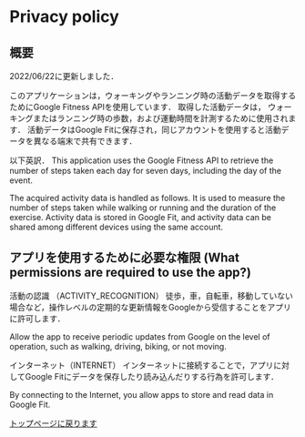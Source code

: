 # Privacy policy

## 概要

2022/06/22に更新しました．

このアプリケーションは，ウォーキングやランニング時の活動データを取得するためにGoogle Fitness APIを使用しています．
取得した活動データは，
ウォーキングまたはランニング時の歩数，および運動時間を計測するために使用されます．
活動データはGoogle Fitに保存され，同じアカウントを使用すると活動データを異なる端末で共有できます．

以下英訳．
This application uses the Google Fitness API to retrieve the number of steps taken each day for seven days, including the day of the event.

The acquired activity data is handled as follows.
It is used to measure the number of steps taken while walking or running and the duration of the exercise.
Activity data is stored in Google Fit, and activity data can be shared among different devices using the same account.

## アプリを使用するために必要な権限 (What permissions are required to use the app?)

活動の認識 （ACTIVITY_RECOGNITION）
徒歩，車，自転車，移動していない場合など，操作レベルの定期的な更新情報をGoogleから受信することをアプリに許可します．

Allow the app to receive periodic updates from Google on the level of operation, such as walking, driving, biking, or not moving.

インターネット（INTERNET）
インターネットに接続することで，アプリに対してGoogle Fitにデータを保存したり読み込んだりする行為を許可します．

By connecting to the Internet, you allow apps to store and read data in Google Fit.

[トップページに戻ります](https://sudotitan.com/MyWorks/Apps/KemonoFriendsGo/index.html)
